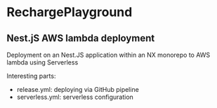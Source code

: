 # RechargePlayground

## Nest.jS AWS lambda deployment

Deployment on an Nest.JS application within an NX monorepo to AWS lambda using Serverless

Interesting parts:

- release.yml: deploying via GitHub pipeline
- serverless.yml: serverless configuration
